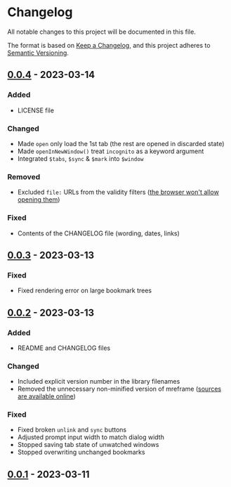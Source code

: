 # Changelog

All notable changes to this project will be documented in this file.

The format is based on [Keep a Changelog](https://keepachangelog.com/en/1.1.0/),
and this project adheres to [Semantic Versioning](https://semver.org/spec/v2.0.0.html).


## [0.0.4] - 2023-03-14

### Added

- LICENSE file

### Changed

- Made `open` only load the 1st tab (the rest are opened in discarded state)
- Made `openInNewWindow()` treat `incognito` as a keyword argument
- Integrated `$tabs`, `$sync` & `$mark` into `$window`

### Removed

- Excluded `file:` URLs from the validity filters
  ([the browser won't allow opening them](https://developer.mozilla.org/en-US/docs/Mozilla/Add-ons/WebExtensions/API/tabs/create#url))

### Fixed

- Contents of the CHANGELOG file (wording, dates, links)


## [0.0.3] - 2023-03-13

### Fixed

- Fixed rendering error on large bookmark trees


## [0.0.2] - 2023-03-13

### Added

- README and CHANGELOG files

### Changed

- Included explicit version number in the library filenames
- Removed the unnecessary non-minified version of mreframe
  ([sources are available online](https://github.com/LeXofLeviafan/mreframe/tree/main/src))

### Fixed

- Fixed broken `unlink` and `sync` buttons
- Adjusted prompt input width to match dialog width
- Stopped saving tab state of unwatched windows
- Stopped overwriting unchanged bookmarks


## [0.0.1] - 2023-03-11


[0.0.4]: https://github.com/LeXofLeviafan/persist-window/compare/v0.0.3...v0.0.4
[0.0.3]: https://github.com/LeXofLeviafan/persist-window/compare/v0.0.2...v0.0.3
[0.0.2]: https://github.com/LeXofLeviafan/persist-window/compare/v0.0.1...v0.0.2
[0.0.1]: https://github.com/LeXofLeviafan/persist-window/releases/tag/v0.0.1

